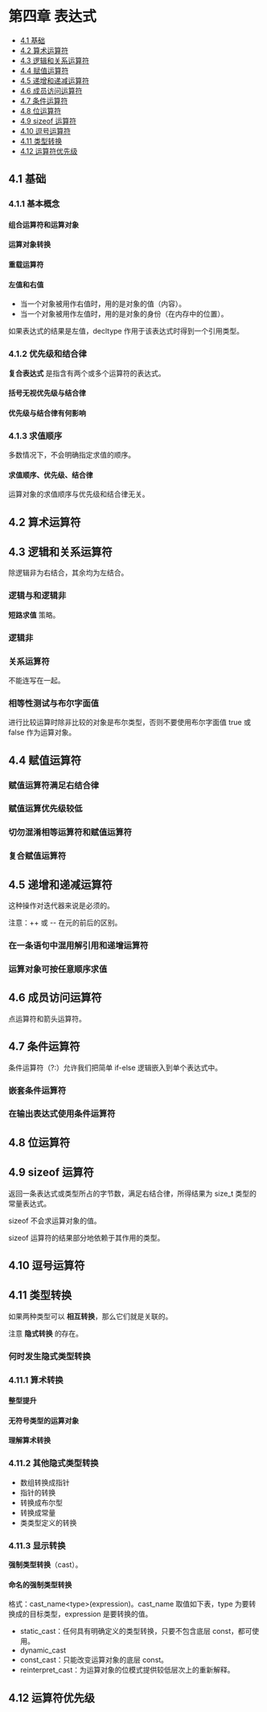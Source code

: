 # 第四章 表达式

+ [4.1 基础](#4.1-基础)
+ [4.2 算术运算符](#4.2-算术运算符)
+ [4.3 逻辑和关系运算符](#4.3-逻辑和关系运算符)
+ [4.4 赋值运算符](#4.4-赋值运算符)
+ [4.5 递增和递减运算符](#4.5-递增和递减运算符)
+ [4.6 成员访问运算符](#4.6-成员访问运算符)
+ [4.7 条件运算符](#4.7-条件运算符)
+ [4.8 位运算符](#4.8-位运算符)
+ [4.9 sizeof 运算符](#4.9-sizeof-运算符)
+ [4.10 逗号运算符](#4.10-逗号运算符)
+ [4.11 类型转换](#4.11-类型转换)
+ [4.12 运算符优先级](#4.12-运算符优先级)

## 4.1 基础

### 4.1.1 基本概念

#### 组合运算符和运算对象

#### 运算对象转换

#### 重载运算符

#### 左值和右值

+ 当一个对象被用作右值时，用的是对象的值（内容）。
+ 当一个对象被用作左值时，用的是对象的身份（在内存中的位置）。

如果表达式的结果是左值，decltype 作用于该表达式时得到一个引用类型。

### 4.1.2 优先级和结合律

**复合表达式** 是指含有两个或多个运算符的表达式。

#### 括号无视优先级与结合律

#### 优先级与结合律有何影响

### 4.1.3 求值顺序

多数情况下，不会明确指定求值的顺序。

#### 求值顺序、优先级、结合律

运算对象的求值顺序与优先级和结合律无关。

## 4.2 算术运算符

## 4.3 逻辑和关系运算符

除逻辑非为右结合，其余均为左结合。

### 逻辑与和逻辑非

**短路求值** 策略。

### 逻辑非

### 关系运算符

不能连写在一起。

### 相等性测试与布尔字面值

进行比较运算时除非比较的对象是布尔类型，否则不要使用布尔字面值 true 或 false 作为运算对象。

## 4.4 赋值运算符

### 赋值运算符满足右结合律

### 赋值运算优先级较低

### 切勿混淆相等运算符和赋值运算符

### 复合赋值运算符

## 4.5 递增和递减运算符

这种操作对迭代器来说是必须的。

注意：++ 或 -- 在元的前后的区别。

### 在一条语句中混用解引用和递增运算符

### 运算对象可按任意顺序求值

## 4.6 成员访问运算符

点运算符和箭头运算符。

## 4.7 条件运算符

条件运算符（?:）允许我们把简单 if-else 逻辑嵌入到单个表达式中。

### 嵌套条件运算符

### 在输出表达式使用条件运算符

## 4.8 位运算符

## 4.9 sizeof 运算符

返回一条表达式或类型所占的字节数，满足右结合律，所得结果为 size_t 类型的常量表达式。

sizeof 不会求运算对象的值。

sizeof 运算符的结果部分地依赖于其作用的类型。

## 4.10 逗号运算符

## 4.11 类型转换

如果两种类型可以 **相互转换**，那么它们就是关联的。

注意 **隐式转换** 的存在。

### 何时发生隐式类型转换

### 4.11.1 算术转换

#### 整型提升

#### 无符号类型的运算对象

#### 理解算术转换

### 4.11.2 其他隐式类型转换

+ 数组转换成指针
+ 指针的转换
+ 转换成布尔型
+ 转换成常量
+ 类类型定义的转换

### 4.11.3 显示转换

**强制类型转换**（cast）。

#### 命名的强制类型转换

格式：cast_name<type\>(expression)。cast_name 取值如下表，type 为要转换成的目标类型，expression 是要转换的值。

+ static_cast：任何具有明确定义的类型转换，只要不包含底层 const，都可使用。
+ dynamic_cast
+ const_cast：只能改变运算对象的底层 const。
+ reinterpret_cast：为运算对象的位模式提供较低层次上的重新解释。

## 4.12 运算符优先级
